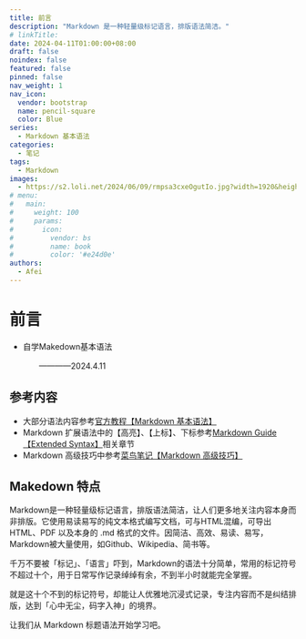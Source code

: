 ```yaml
---
title: 前言
description: "Markdown 是一种轻量级标记语言，排版语法简洁。"
# linkTitle:
date: 2024-04-11T01:00:00+08:00
draft: false
noindex: false
featured: false
pinned: false
nav_weight: 1
nav_icon:
  vendor: bootstrap
  name: pencil-square
  color: Blue
series:
  - Markdown 基本语法
categories:
  - 笔记
tags:
  - Markdown
images:
  - https://s2.loli.net/2024/06/09/rmpsa3cxeOgutIo.jpg?width=1920&height=1440
# menu:
#   main:
#     weight: 100
#     params:
#       icon:
#         vendor: bs
#         name: book
#         color: '#e24d0e'
authors:
  - Afei
---
```


# 前言

* 自学Makedown基本语法

  　　————2024.4.11

## 参考内容

* 大部分语法内容参考[官方教程【Markdown 基本语法】](https://markdown.com.cn/basic-syntax/?_blank)
* Markdown 扩展语法中的【高亮】、【上标】、下标参考[Markdown Guide【Extended Syntax】](https://www.markdownguide.org/extended-syntax/)相关章节
* Markdown 高级技巧中参考[菜鸟笔记【Markdown 高级技巧】](https://www.runoob.com/markdown/md-advance.html)
## Makedown 特点

Markdown是一种轻量级标记语言，排版语法简洁，让人们更多地关注内容本身而非排版。它使用易读易写的纯文本格式编写文档，可与HTML混编，可导出 HTML、PDF 以及本身的 .md 格式的文件。因简洁、高效、易读、易写，Markdown被大量使用，如Github、Wikipedia、简书等。

千万不要被「标记」、「语言」吓到，Markdown的语法十分简单，常用的标记符号不超过十个，用于日常写作记录绰绰有余，不到半小时就能完全掌握。

就是这十个不到的标记符号，却能让人优雅地沉浸式记录，专注内容而不是纠结排版，达到「心中无尘，码字入神」的境界。

让我们从 Markdown 标题语法开始学习吧。
